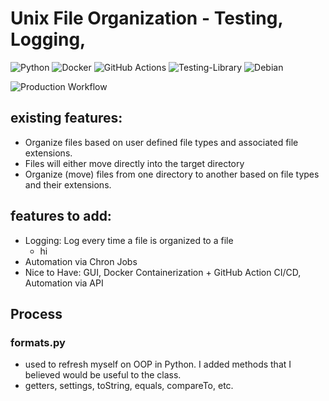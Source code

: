 # Unix File Organization - Testing, Logging, 


![Python](https://img.shields.io/badge/python-3670A0?style=for-the-badge&logo=python&logoColor=ffdd54)
![Docker](https://img.shields.io/badge/docker-%230db7ed.svg?style=for-the-badge&logo=docker&logoColor=white)
![GitHub Actions](https://img.shields.io/badge/github%20actions-%232671E5.svg?style=for-the-badge&logo=githubactions&logoColor=white)
![Testing-Library](https://img.shields.io/badge/-TestingLibrary-%23E33332?style=for-the-badge&logo=testing-library&logoColor=white)
![Debian](https://img.shields.io/badge/Debian-D70A53?style=for-the-badge&logo=debian&logoColor=white)


![Production Workflow](https://github.com/rod608/fileorg_oop_docker/actions/workflows/prod.yml/badge.svg)

## existing features:
- Organize files based on user defined file types and associated file extensions.
- Files will either move directly into the target directory 
- Organize (move) files from one directory to another based on file types and their extensions.

## features to add:
- Logging: Log every time a file is organized to a file
  - hi
- Automation via Chron Jobs
- Nice to Have: GUI, Docker Containerization + GitHub Action CI/CD, Automation via API

## Process
### formats.py
- used to refresh myself on OOP in Python. I added methods that I believed would be useful to the class.
- getters, settings, toString, equals, compareTo, etc.